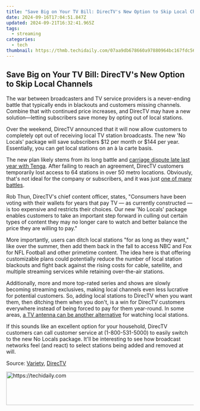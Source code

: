 ```yaml
---
title: "Save Big on Your TV Bill: DirecTV's New Option to Skip Local Channels"
date: 2024-09-16T17:04:51.847Z
updated: 2024-09-21T16:32:41.965Z
tags:
  - streaming
categories:
  - tech
thumbnail: https://thmb.techidaily.com/07aa9db678660a97880964bc167fdc56576717cff44f3bc475a8394ebc44ab3d.jpg
---
```


## Save Big on Your TV Bill: DirecTV's New Option to Skip Local Channels

The war between broadcasters and TV service providers is a never-ending battle that typically ends in blackouts and customers missing channels. Combine that with continued price increases, and DirecTV may have a new solution—letting subscribers save money by opting out of local stations.

 Over the weekend, DirecTV announced that it will now allow customers to completely opt out of receiving local TV station broadcasts. The new 'No Locals' package will save subscribers $12 per month or $144 per year. Essentially, you can get local stations on an à la carte basis.

 The new plan likely stems from its long battle and [carriage dispute late last year with Tenga](https://screen-mirroring-recording.techidaily.com/new-2024-approved-prime-approaches-to-chronicle-lol-clashes/). After failing to reach an agreement, DirecTV customers temporarily lost access to 64 stations in over 50 metro locations. Obviously, that's not ideal for the company or subscribers, and it was just [one of many battles](https://snapchat-videos.techidaily.com/updated-snappy-secrets-learn-screen-recording-with-ease-on-smartphones/).

 Rob Thun, DirecTV's chief content officer, states, "Consumers have been voting with their wallets for years that pay TV — as currently constructed — is too expensive and restricts their choices. Our new 'No Locals' package enables customers to take an important step forward in culling out certain types of content they may no longer care to watch and better balance the price they are willing to pay."

 More importantly, users can ditch local stations "for as long as they want," like over the summer, then add them back in the fall to access NBC and Fox for NFL Football and other primetime content. The idea here is that offering customizable plans could potentially reduce the number of local station blackouts and fight back against the rising costs for cable, satellite, and multiple streaming services while retaining over-the-air stations.

 Additionally, more and more top-rated series and shows are slowly becoming streaming exclusives, making local channels even less lucrative for potential customers. So, adding local stations to DirecTV when you want them, then ditching them when you don't, is a win for DirecTV customers everywhere instead of being forced to pay for them year-round. In some areas, [a TV antenna can be another alternative](https://sound-issues.techidaily.com/how-to-fix-a-non-functioning-steelseries-arctis-pro-microphone-complete-solution/) for watching local stations.

 If this sounds like an excellent option for your household, DirecTV customers can call customer service at (1-800-531-5000) to easily switch to the new No Locals package. It'll be interesting to see how broadcast networks feel (and react) to select stations being added and removed at will.

 Source: [Variety](https://variety.com/2024/tv/news/directv-cut-local-stations-satellite-subscribers-1235944180/), [DirecTV](https://www.directv.com/insider/no-locals/)

<ins class="adsbygoogle"
     style="display:block"
     data-ad-format="autorelaxed"
     data-ad-client="ca-pub-7571918770474297"
     data-ad-slot="1223367746"></ins>

<ins class="adsbygoogle"
     style="display:block"
     data-ad-client="ca-pub-7571918770474297"
     data-ad-slot="8358498916"
     data-ad-format="auto"
     data-full-width-responsive="true"></ins>



<!-- affiliate ads begin -->
<a href="https://appsumo.8odi.net/c/5597632/2144289/7443" target="_top" id="2144289">
  <img src="//a.impactradius-go.com/display-ad/7443-2144289" border="0" alt="https://techidaily.com" width="728" height="90"/>
</a>
<img height="0" width="0" src="https://appsumo.8odi.net/i/5597632/2144289/7443" style="position:absolute;visibility:hidden;" border="0" />
<!-- affiliate ads end -->

